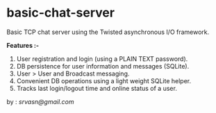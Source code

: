 # basic-chat-server

Basic TCP chat server using the Twisted asynchronous I/O framework.

**Features :-**

1. User registration and login (using a PLAIN TEXT password).
2. DB persistence for user information and messages (SQLite).
3. User > User and Broadcast messaging.
4. Convenient DB operations using a light weight SQLite helper.
5. Tracks last login/logout time and online status of a user.

by : _srvasn@gmail.com_